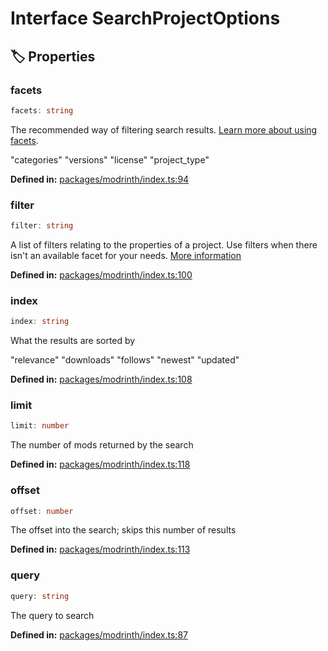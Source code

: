 # Interface SearchProjectOptions

## 🏷️ Properties

### facets <Badge type="info" text="optional" />

```ts
facets: string
```
The recommended way of filtering search results. [Learn more about using facets](https://docs.modrinth.com/docs/tutorials/search).

 "categories" "versions" "license" "project_type"
<p style="font-size: 14px; color: var(--vp-c-text-2)">
<strong>Defined in:</strong> <a href="https://github.com/voxelum/minecraft-launcher-core-node/blob/master/packages/modrinth/index.ts#L94" target="_blank" rel="noreferrer">packages/modrinth/index.ts:94</a>
</p>


### filter <Badge type="info" text="optional" />

```ts
filter: string
```
A list of filters relating to the properties of a project. Use filters when there isn't an available facet for your needs. [More information](https://docs.meilisearch.com/reference/features/filtering.html)
<p style="font-size: 14px; color: var(--vp-c-text-2)">
<strong>Defined in:</strong> <a href="https://github.com/voxelum/minecraft-launcher-core-node/blob/master/packages/modrinth/index.ts#L100" target="_blank" rel="noreferrer">packages/modrinth/index.ts:100</a>
</p>


### index <Badge type="info" text="optional" />

```ts
index: string
```
What the results are sorted by

 "relevance" "downloads" "follows" "newest" "updated"
<p style="font-size: 14px; color: var(--vp-c-text-2)">
<strong>Defined in:</strong> <a href="https://github.com/voxelum/minecraft-launcher-core-node/blob/master/packages/modrinth/index.ts#L108" target="_blank" rel="noreferrer">packages/modrinth/index.ts:108</a>
</p>


### limit <Badge type="info" text="optional" />

```ts
limit: number
```
The number of mods returned by the search
<p style="font-size: 14px; color: var(--vp-c-text-2)">
<strong>Defined in:</strong> <a href="https://github.com/voxelum/minecraft-launcher-core-node/blob/master/packages/modrinth/index.ts#L118" target="_blank" rel="noreferrer">packages/modrinth/index.ts:118</a>
</p>


### offset <Badge type="info" text="optional" />

```ts
offset: number
```
The offset into the search; skips this number of results
<p style="font-size: 14px; color: var(--vp-c-text-2)">
<strong>Defined in:</strong> <a href="https://github.com/voxelum/minecraft-launcher-core-node/blob/master/packages/modrinth/index.ts#L113" target="_blank" rel="noreferrer">packages/modrinth/index.ts:113</a>
</p>


### query <Badge type="info" text="optional" />

```ts
query: string
```
The query to search
<p style="font-size: 14px; color: var(--vp-c-text-2)">
<strong>Defined in:</strong> <a href="https://github.com/voxelum/minecraft-launcher-core-node/blob/master/packages/modrinth/index.ts#L87" target="_blank" rel="noreferrer">packages/modrinth/index.ts:87</a>
</p>


